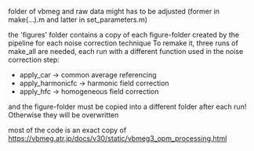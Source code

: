 
folder of vbmeg and raw data might has to be adjusted (former in make(...).m and latter in set_parameters.m)

the 'figures' folder contains a copy of each figure-folder created by the pipeline for each noise correction technique
To remake it, three runs of make_all are needed, each run with a different function used in the noise correction step:
- apply_car -> common average referencing
- apply_harmonicfc -> harmonic field correction
- apply_hfc -> homogeneous field correction

and the figure-folder must be copied into a different folder after each run! Otherwise they will be overwritten


most of the code is an exact copy of https://vbmeg.atr.jp/docs/v30/static/vbmeg3_opm_processing.html

